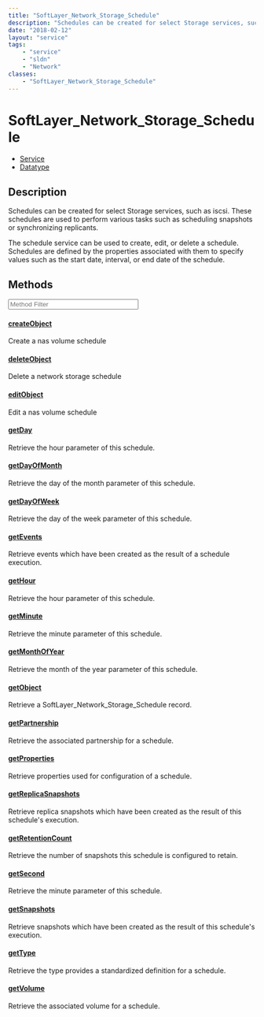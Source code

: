 ```yaml
---
title: "SoftLayer_Network_Storage_Schedule"
description: "Schedules can be created for select Storage services, such as iscsi. These schedules are used to perform various tasks s... "
date: "2018-02-12"
layout: "service"
tags:
    - "service"
    - "sldn"
    - "Network"
classes:
    - "SoftLayer_Network_Storage_Schedule"
---
```

# SoftLayer_Network_Storage_Schedule
<div id='service-datatype'>
    <ul id='sldn-reference-tabs'>
    <li id='service'> <a href='/reference/services/SoftLayer_Network_Storage_Schedule' >Service</a></li>    <li id='datatype'> <a href='/reference/datatypes/SoftLayer_Network_Storage_Schedule' >Datatype</a></li>
    </ul>
</div>

## Description
Schedules can be created for select Storage services, such as iscsi. These schedules are used to perform various tasks such as scheduling snapshots or synchronizing replicants. 

The schedule service can be used to create, edit, or delete a schedule. Schedules are defined by the properties associated with them to specify values such as the start date, interval, or end date of the schedule. 



        
<div id="properties" class="content service-content">

## Methods

<div class="view-filters">
    <div class="clearfix">
        <div class="search-input-box">
            <input placeholder="Method Filter" onkeyup="titleSearch(inputId='edit-combine', divId='method-div', elementClass='method-row')" 
                type="text" id="edit-combine" value="" size="30" maxlength="128" class="form-text">
        </div>
    </div>
</div>

<div id="method-div">

<div class="method-row">

#### [createObject](/reference/services/SoftLayer_Network_Storage_Schedule/createObject)
Create a nas volume schedule
</div>

<div class="method-row">

#### [deleteObject](/reference/services/SoftLayer_Network_Storage_Schedule/deleteObject)
Delete a network storage schedule
</div>

<div class="method-row">

#### [editObject](/reference/services/SoftLayer_Network_Storage_Schedule/editObject)
Edit a nas volume schedule
</div>

<div class="method-row">

#### [getDay](/reference/services/SoftLayer_Network_Storage_Schedule/getDay)
Retrieve the hour parameter of this schedule.
</div>

<div class="method-row">

#### [getDayOfMonth](/reference/services/SoftLayer_Network_Storage_Schedule/getDayOfMonth)
Retrieve the day of the month parameter of this schedule.
</div>

<div class="method-row">

#### [getDayOfWeek](/reference/services/SoftLayer_Network_Storage_Schedule/getDayOfWeek)
Retrieve the day of the week parameter of this schedule.
</div>

<div class="method-row">

#### [getEvents](/reference/services/SoftLayer_Network_Storage_Schedule/getEvents)
Retrieve events which have been created as the result of a schedule execution.
</div>

<div class="method-row">

#### [getHour](/reference/services/SoftLayer_Network_Storage_Schedule/getHour)
Retrieve the hour parameter of this schedule.
</div>

<div class="method-row">

#### [getMinute](/reference/services/SoftLayer_Network_Storage_Schedule/getMinute)
Retrieve the minute parameter of this schedule.
</div>

<div class="method-row">

#### [getMonthOfYear](/reference/services/SoftLayer_Network_Storage_Schedule/getMonthOfYear)
Retrieve the month of the year parameter of this schedule.
</div>

<div class="method-row">

#### [getObject](/reference/services/SoftLayer_Network_Storage_Schedule/getObject)
Retrieve a SoftLayer_Network_Storage_Schedule record.
</div>

<div class="method-row">

#### [getPartnership](/reference/services/SoftLayer_Network_Storage_Schedule/getPartnership)
Retrieve the associated partnership for a schedule.
</div>

<div class="method-row">

#### [getProperties](/reference/services/SoftLayer_Network_Storage_Schedule/getProperties)
Retrieve properties used for configuration of a schedule.
</div>

<div class="method-row">

#### [getReplicaSnapshots](/reference/services/SoftLayer_Network_Storage_Schedule/getReplicaSnapshots)
Retrieve replica snapshots which have been created as the result of this schedule's execution.
</div>

<div class="method-row">

#### [getRetentionCount](/reference/services/SoftLayer_Network_Storage_Schedule/getRetentionCount)
Retrieve the number of snapshots this schedule is configured to retain.
</div>

<div class="method-row">

#### [getSecond](/reference/services/SoftLayer_Network_Storage_Schedule/getSecond)
Retrieve the minute parameter of this schedule.
</div>

<div class="method-row">

#### [getSnapshots](/reference/services/SoftLayer_Network_Storage_Schedule/getSnapshots)
Retrieve snapshots which have been created as the result of this schedule's execution.
</div>

<div class="method-row">

#### [getType](/reference/services/SoftLayer_Network_Storage_Schedule/getType)
Retrieve the type provides a standardized definition for a schedule.
</div>

<div class="method-row">

#### [getVolume](/reference/services/SoftLayer_Network_Storage_Schedule/getVolume)
Retrieve the associated volume for a schedule.
</div>
</div>

</div>

